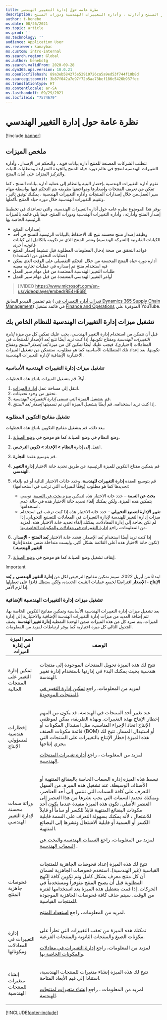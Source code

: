 ```yaml
---
title: نظرة عامة حول إدارة التغيير الهندسي
description: يوفر هذا الموضوع نظره عامه حول أداره التغييرات الهندسية، والتي تساعدك في تخطيط إصدار المنتج وأدارته ، وأداره التغييرات الهندسية ودورات المنتج.
author: t-benebo
ms.date: 08/26/2021
ms.topic: article
ms.prod: ''
ms.technology: ''
audience: Application User
ms.reviewer: kamaybac
ms.custom: intro-internal
ms.search.region: Global
ms.author: benebotg
ms.search.validFrom: 2020-09-28
ms.dyn365.ops.version: 10.0.21
ms.openlocfilehash: 89a3eb584275e52910726ca5a9ed53f744f10b8d
ms.sourcegitcommit: 3b87f042a7e97f72b5aa73bef186c5426b937fec
ms.translationtype: HT
ms.contentlocale: ar-SA
ms.lasthandoff: 09/29/2021
ms.locfileid: "7574679"
---
```

# <a name="engineering-change-management-overview"></a>نظرة عامة حول إدارة التغيير الهندسي

[!include [banner](../includes/banner.md)]

## <a name="feature-summary"></a>ملخص الميزات

تتطلب الشركات المصنعة للمنتج أداره بيانات قويه ، والتحكم في الإصدار ، وأداره التغييرات الهندسية لتنجح في عالم دوره حياه المنتج والجودة المتزايدة ومتطلبات الثبات والتركيز المتزايد علي أمان المنتج.

تقوم أداره التغييرات الهندسية بإحضار البنية والنظام إلى عمليه أداره بيانات المنتج ، كما تمكن من تعريف المنتجات وإصدارها ومراجعتها بطريقه يتم التحكم فيها بواسطة مهام سير العمل.من خلال إصدارات المنتجات وأداره التغييرات الهندسية ، يمكنك توثيق تاثير ، وتقييم التغييرات الهندسية خلال دوره حياه المنتج بأكملها.

يوفر هذا الموضوع نظره عامه حول أداره التغييرات الهندسية، والتي تساعدك في تخطيط إصدار المنتج وأدارته ، وأداره التغييرات الهندسية ودورات المنتج. فيما يلي قائمه بالميزات الرئيسية الخاصة بها:

- إصدارات المنتج
- وظيفة إصدار منتج محسنه تتيح لك الاحتفاظ بالبيانات الرئيسية للمنتج في أحد الكيانات القانونية (الشركة الهندسية) ونشر المنتج الذي تم تكوينه بالكامل إلى كيانات قانونيه أخرى
- قواعد التحقق من صحة إدخال المعلومات المطلوبة قبل تنشيط إصدار المنتج (عمليات التحقق من الاستعداد)
- أداره دوره حياه المنتج المحسنة من خلال التحكم التفصيلي علي الوقت الذي يمكن فيه استخدام منتج تم إصداره في عمليات تجاريه معينه
- طلبات التغيير الهندسية المعتمدة من قبل مهام سير العمل
- أوامر التغيير الهندسي المعتمدة من قبل مهام سير العمل

> [!VIDEO https://www.microsoft.com/en-us/videoplayer/embed/RE4HE6B]

يتم تضمين الفيديو السابق ( [قدرات أداره التغييرات في Dynamics 365 Supply Chain Management](https://youtu.be/N313FqvRuBc)) في قائمة تشغيل [Finance and Operations](https://www.youtube.com/playlist?list=PLcakwueIHoT_SYfIaPGoOhloFoCXiUSyW) المتوفرة علي YouTube.

## <a name="turn-on-the-engineering-change-management-features-for-your-system"></a>تشغيل ميزات إدارة التغييرات الهندسية للنظام الخاص بك

قبل أن تتمكن من استخدام إدارة التغيير الهندسي، يجب عليك تمكين كل من ميزة *إدارة التغييرات الهندسية* ومفتاح تكوينها. إذا كنت تريد أيضًا تتبع بُعد الإصدار للمنتجات في المعاملات (اختياري)، فيجب عليك أيضًا تمكين كل من ميزة *بُعد إصدار المنتج* ومفتاح تكوينها. بعد إعداد تلك المتطلبات الأساسية كما هو مطلوب، ستتمكن من تشغيل الميزات الاختيارية الإضافية لإدارة التغييرات الهندسية.

### <a name="turn-on-the-basic-engineering-change-management-features"></a>تشغيل ميزات إدارة التغييرات الهندسية الأساسية

أولاً، قم بتشغيل الميزات باتباع هذه الخطوات.

1. انتقل إلى مساحة عمل [إدارة الميزات](../../fin-ops-core/fin-ops/get-started/feature-management/feature-management-overview.md).
1. ‏‏تحقق من وجود تحديثات.
1. قم بتشغيل الميزة التي تسمى *إدارة التغييرات الهندسية*.
1. إذا كنت تريد استخدامه، قم أيضًا بتشغيل الميزة التي تم تسميتها *إصدار بُعد المنتج*.

### <a name="turn-on-the-required-configuration-keys"></a>تشغيل مفاتيح التكوين المطلوبة

بعد ذلك، قم بتشغيل مفاتيح التكوين باتباع هذه الخطوات.

1. وضع النظام في وضع الصيانة كما هو موضح في [وضع الصيانة](../../fin-ops-core/dev-itpro/sysadmin/maintenance-mode.md).
1. انتقل إلى **إدارة النظام \> الإعداد \> تكوين الترخيص**.
1. قم بتوسيع عقدة **التجارة**.
1. قم بتمكين مفتاح التكوين للميزة الرئيسية عن طريق تحديد خانة الاختيار **إدارة التغيير الهندسي**.
1. قم بتوسيع العقدة **إدارة التغييرات للهندسة**، وحدد خانات الاختيار التالية أو قم بإلغاء تحديدها كما هو مطلوب (وفقًا للميزات التي ترغب في استخدامها):

    - **بحث عن السمة** – حدد خانة الاختيار هذه لتمكين [ميزة بحث عن السمة](engineering-attributes-and-search.md). نوصي بتمكين هذه الميزة، ولكن يمكنك إلغاء تحديد خانة الاختيار هذه في حالة عدم استخدامها.
    - **تغيير الإدارة لتصنيع التحويلي** – حدد خانة الاختيار هذه إذا كنت ترغب في استخدام ميزات إدارة التغيير للهندسة لإدارة التغييرات في المعادلات للتصنيع التحويلي. إذا لم تكن بحاجة إلى إدارة المعادلات، يمكنك إلغاء تحديد خانة الاختيار هذه. لمزيد من المعلومات، راجع [إدارة التغييرات في معادلات والمكونات الخاصة بها](manage-formula-changes.md).

1. إذا كنت تريد أيضًا استخدام بُعد الإصدار، فحدد خانة الاختيار **بُعد المنتج - الإصدار**. (تكون خانة الاختيار هذه أعلى القائمة بشكل أكبر، وليست متداخلة ضمن عقدة **إدارة التغيير للهندسة**.)
1. إيقاف تشغيل وضع الصيانة كما هو موضح في [وضع الصيانة](../../fin-ops-core/dev-itpro/sysadmin/maintenance-mode.md).

> [!IMPORTANT]
> ابتداءً من أبريل 2022، سيتم تمكين مفاتيح الترخيص لكل من **إدارة التغيير الهندسي** و **بُعد الإنتاج - الإصدار** افتراضيًا لجميع عمليات التثبيت الجديدة، ولكن ستظل قادرًا على تعطيلها إذا لزم الأمر.

### <a name="turn-on-additional-engineering-change-management-features"></a>تشغيل ميزات إدارة التغييرات الهندسية الإضافية

بعد تشغيل ميزات إدارة التغييرات الهندسية الأساسية وتمكين مفاتيح التكوين الخاصة بها، تتم إضافة العديد من ميزات إدارة التغييرات الهندسة الإضافية والاختيارية إلى إدارة الميزات. يتم سرد كل من هذه الميزات ضمن الوحدة النمطية **إدارة تغيير الهندسة**. يصف الجدول التالي كل ميزة اختيارية كما يوفر ارتباطات لمزيد من المعلومات.

| اسم الميزة في إدارة الميزات | الوصف |
|---|---|
| تمكين إدارة التغيير على المنتجات الحالية | <p>تتيح لك هذه الميزة تحويل المنتجات الموجودة إلى منتجات هندسية بحيث يمكنك البدء في إدارتها باستخدام إدارة تغيير الهندسة.</p><p>لمزيد من المعلومات، راجع [تمكين إدارة التغيير في المنتجات الموجودة](change-management-existing-products.md).</p> |
| إخطارات هندسية لمسؤولي الإنتاج | <p>عند تغيير أحد المنتجات في الهندسة، قد يكون من المهم إخطار الإنتاج بهذه التغييرات. وبهذه الطريقة، يمكن لموظفي الإنتاج اتخاذ الإجراء المناسب، مثل استبدال المكونات أو قائمة مكونات الصنف (BOM) أو استبدال المسار. تتيح لك هذه الميزة إخطار الإنتاج بالتغييرات على المنتجات التي يجري إنتاجها.</p><p>لمزيد من المعلومات ، راجع [أداره تغييرات المنتجات الهندسية](engineering-change-management.md).</p> |
| وراثة سمات محسنة لإدارة التغيير الهندسي | <p>تبسط هذه الميزة إدارة السمات الخاصة بالبضائع المنتهية أو الأصناف الوسيطة. عند تشغيل هذه الميزة، من السهل التعرف على كافة السمات التي تنتمي إلى أحد العناصر، ويمكنك تحديد السمات التي يجب نشرها من هذا العنصر إلى العنصر الأصلي. تكون هذه الميزة مفيدة عندما يكون أحد مكونات البضائع المنتهية قابلاً للكسر أو ساماً أو قابلاً للاشتعال ، لأنه يمكنك بسهولة التعرف على السمة قابلية الكسر أو السمية أو قابلية الاشتعال ونشرها إلى البضائع المنتهية.</p><p>لمزيد من المعلومات، راجع [السمات الهندسية والبحث عن السمات الهندسية](engineering-attributes-and-search.md) .</p> |
| فحوصات جاهزية المنتج | <p>تتيح لك هذه الميزة إعداد فحوصات الجاهزية للمنتجات القياسية (غير الهندسية). استخدم فحوصات الجاهزية لضمان أن كل منتج معرف بشكل كامل وتم تكوين كافة النُهج المطلوبة قبل أن يصبح المنتج متوفراً ومستخدماً في الحركات. إذا قمت بتعطيل هذه الميزة بعد استخدامها لفتره من الوقت، سيتم حذف كافة فحوصات الجاهزية الموجودة للمنتجات القياسية.</p><p>لمزيد من المعلومات، راجع [استعداد المنتج](product-readiness.md).</p> |
| إدارة التغييرات في المعادلات ومكوناتها | <p>تمكنك هذه الميزة من تعقب التغييرات التي تطرأ على مكونات الصيغ والمنتجات الثانوية والمنتجات الفرعية.</p><p>لمزيد من المعلومات، راجع [إدارة التغييرات في معادلات والمكونات الخاصة بها](manage-formula-changes.md).</p> |
| إنشاء متغيرات للمنتجات الهندسية | <p>تتيح لك هذه الميزة إنشاء متغيرات للمنتجات الهندسية، استنادا إلى قيم الأبعاد المتاحة.</p><p>لمزيد من المعلومات ، راجع [إنشاء متغيرات لمنتجات الهندسة](engineering-variants.md).</p> |

[!INCLUDE[footer-include](../../includes/footer-banner.md)]
